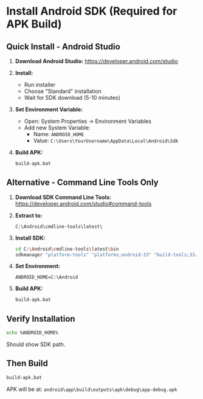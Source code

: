 # Install Android SDK (Required for APK Build)

## Quick Install - Android Studio

1. **Download Android Studio:**
   https://developer.android.com/studio

2. **Install:**
   - Run installer
   - Choose "Standard" installation
   - Wait for SDK download (5-10 minutes)

3. **Set Environment Variable:**
   - Open: System Properties → Environment Variables
   - Add new System Variable:
     - Name: `ANDROID_HOME`
     - Value: `C:\Users\YourUsername\AppData\Local\Android\Sdk`

4. **Build APK:**
   ```bash
   build-apk.bat
   ```

## Alternative - Command Line Tools Only

1. **Download SDK Command Line Tools:**
   https://developer.android.com/studio#command-tools

2. **Extract to:**
   ```
   C:\Android\cmdline-tools\latest\
   ```

3. **Install SDK:**
   ```bash
   cd C:\Android\cmdline-tools\latest\bin
   sdkmanager "platform-tools" "platforms;android-33" "build-tools;33.0.0"
   ```

4. **Set Environment:**
   ```
   ANDROID_HOME=C:\Android
   ```

5. **Build APK:**
   ```bash
   build-apk.bat
   ```

## Verify Installation

```bash
echo %ANDROID_HOME%
```

Should show SDK path.

## Then Build

```bash
build-apk.bat
```

APK will be at: `android\app\build\outputs\apk\debug\app-debug.apk`
